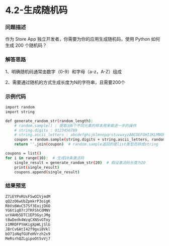 # 4.2-生成随机码

### 问题描述

作为 Store App 独立开发者，你需要为你的应用生成随机码，使用 Python 如何生成 200 个随机码？

### 解答思路

1、明确随机码通常由数字（0-9）和字母（a-z，A-Z）组成

2、需要通过随机的方式生成长度为N的字符串，且需要200个

### 示例代码

```bash
import random
import string

def generate_random_str(random_length):
    # random.sample() : 提取出N个不同元素的样本用来做进一步的操作
    # string.digits : 0123456789
    # string.ascii_letters : abcdefghijklmnopqrstuvwxyzABCDEFGHIJKLMNOPQRSTUVWXYZ
    coupon = random.sample(string.digits + string.ascii_letters, random_length)
    return ''.join(coupon)  # random.sample返回的是list类型而转成string

coupons = list()
for i in range(10):  # 生成10条激活码
    single_result = generate_random_str(20)  # 假设激活码长度为20
    print(single_result)
    coupons.append(single_result)
```

### 结果预览

```bash
Z7iEYPnRUsF5wOIVjmdM
qQ2zO6wUbZpmkrP3oigK
RbVs6WvC57Sf3EoijDXO
YG6tiqO7rJTRFShCdMNV
urXAHb5DTC1EP3GycJMg
t8wDedk4WzqCXNSvGToy
z1MROFPYmKigXpWLjSlG
JBrCv6AtI42f9gxi8Vkl
bO71oNqfGUFeHVrzh2x9
MeRsrhQZLgipoOt5vVj7
```

